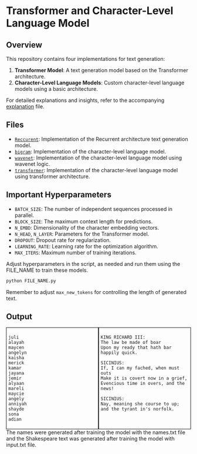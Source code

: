 # Transformer and Character-Level Language Model

## Overview

This repository contains four implementations for text generation:
1. **Transformer Model**: A text generation model based on the Transformer architecture.
2. **Character-Level Language Models**: Custom character-level language models using a basic architecture.

For detailed explanations and insights, refer to the accompanying [explanation](https://github.com/khethan123/Makemore/blob/main/NLP/explanation.pdf) file.

## Files

- [`Reccurent`](https://github.com/khethan123/Makemore/blob/main/NLP/recurrent.py): Implementation of the Recurrent architecture text generation model.
- [`bigram`](https://github.com/khethan123/Makemore/blob/main/NLP/bigram.py): Implementation of the character-level language model.
- [`wavenet`](https://github.com/khethan123/Makemore/blob/main/NLP/wavenet.py): Implementation of the character-level language model using wavenet logic.
- [`transformer`](https://github.com/khethan123/Makemore/blob/main/NLP/transformer.py): Implementation of the character-level language model using transformer architecture.


## Important Hyperparameters

- `BATCH_SIZE`: The number of independent sequences processed in parallel.
- `BLOCK_SIZE`: The maximum context length for predictions.
- `N_EMBD`: Dimensionality of the character embedding vectors.
- `N_HEAD`, `N_LAYER`: Parameters for the Transformer model.
- `DROPOUT`: Dropout rate for regularization.
- `LEARNING_RATE`: Learning rate for the optimization algorithm.
- `MAX_ITERS`: Maximum number of training iterations.

Adjust hyperparameters in the script, as needed and run them using the FILE_NAME to train these models.
```bash
python FILE_NAME.py
```

Remember to adjust `max_new_tokens` for controlling the length of generated text.

## Output 

<div style="display: flex;">
  
  <div style="flex: 50%; padding: 5px; border: 1px solid black;">
    
    juli
    alayah
    maycen
    angelyn
    kaisha
    merick
    kamar
    jayana
    jemir
    alyaan
    mareli
    maycie
    angely
    anniyah
    shayde
    sona
    adian
    
  </div>

  <div style="flex: 50%; padding: 5px; border: 1px solid black;">
    
    KING RICHARD III:
    The law be made of boar
    Upon my ready that hath bar happily quick.
  
    SICINIUS:
    If, I can my fached, when must outs
    Make it is covert now in a grief,
    Evencious time in overs, and the news!
    
    SICINIUS:
    Nay, meaning she course to up; and the tyrant in's norfolk.
  </div>
</div>
The names were generated after training the model with the names.txt file and the Shakespeare text was generated after training the model with input.txt file.
